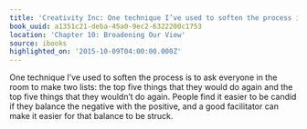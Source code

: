 ```yaml
---
title: 'Creativity Inc: One technique I’ve used to soften the process is to ask ever…'
book_uuid: a1351c21-deba-45a0-9ec2-6322200c1753
location: 'Chapter 10: Broadening Our View'
source: ibooks
highlighted_on: '2015-10-09T04:00:00.000Z'
---
```


One technique I’ve used to soften the process is to ask everyone in the room to make two lists: the top five things that they would do again and the top five things that they wouldn’t do again. People find it easier to be candid if they balance the negative with the positive, and a good facilitator can make it easier for that balance to be struck.